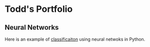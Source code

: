 # Todd's Portfolio

## Neural Networks
Here is an example of [classificaiton](LogisticRegressionKeras.html) using neural netwoks in Python.
